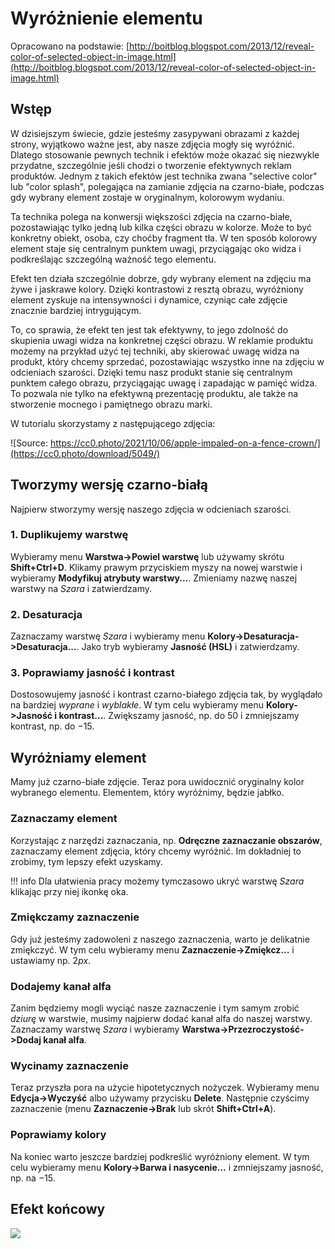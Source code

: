 # Wyróżnienie elementu

Opracowano na podstawie: [http://boitblog.blogspot.com/2013/12/reveal-color-of-selected-object-in-image.html](http://boitblog.blogspot.com/2013/12/reveal-color-of-selected-object-in-image.html)

## Wstęp

W dzisiejszym świecie, gdzie jesteśmy zasypywani obrazami z każdej strony, wyjątkowo ważne jest, aby nasze zdjęcia mogły się wyróżnić. Dlatego stosowanie pewnych technik i efektów może okazać się niezwykle przydatne, szczególnie jeśli chodzi o tworzenie efektywnych reklam produktów. Jednym z takich efektów jest technika zwana "selective color" lub "color splash", polegająca na zamianie zdjęcia na czarno-białe, podczas gdy wybrany element zostaje w oryginalnym, kolorowym wydaniu.

Ta technika polega na konwersji większości zdjęcia na czarno-białe, pozostawiając tylko jedną lub kilka części obrazu w kolorze. Może to być konkretny obiekt, osoba, czy choćby fragment tła. W ten sposób kolorowy element staje się centralnym punktem uwagi, przyciągając oko widza i podkreślając szczególną ważność tego elementu.

Efekt ten działa szczególnie dobrze, gdy wybrany element na zdjęciu ma żywe i jaskrawe kolory. Dzięki kontrastowi z resztą obrazu, wyróżniony element zyskuje na intensywności i dynamice, czyniąc całe zdjęcie znacznie bardziej intrygującym.

To, co sprawia, że efekt ten jest tak efektywny, to jego zdolność do skupienia uwagi widza na konkretnej części obrazu. W reklamie produktu możemy na przykład użyć tej techniki, aby skierować uwagę widza na produkt, który chcemy sprzedać, pozostawiając wszystko inne na zdjęciu w odcieniach szarości. Dzięki temu nasz produkt stanie się centralnym punktem całego obrazu, przyciągając uwagę i zapadając w pamięć widza. To pozwala nie tylko na efektywną prezentację produktu, ale także na stworzenie mocnego i pamiętnego obrazu marki.

W tutorialu skorzystamy z następującego zdjęcia:

![Source: https://cc0.photo/2021/10/06/apple-impaled-on-a-fence-crown/](https://cc0.photo/download/5049/)

## Tworzymy wersję czarno-białą

Najpierw stworzymy wersję naszego zdjęcia w odcieniach szarości.

### 1. Duplikujemy warstwę

Wybieramy menu **Warstwa->Powiel warstwę** lub używamy skrótu **Shift+Ctrl+D**.
Klikamy prawym przyciskiem myszy na nowej warstwie i wybieramy **Modyfikuj atrybuty warstwy...**.
Zmieniamy nazwę naszej warstwy na *Szara* i zatwierdzamy.

### 2. Desaturacja

Zaznaczamy warstwę *Szara* i wybieramy menu **Kolory->Desaturacja->Desaturacja...**.
Jako tryb wybieramy **Jasność (HSL)** i zatwierdzamy.

### 3. Poprawiamy jasność i kontrast

Dostosowujemy jasność i kontrast czarno-białego zdjęcia tak, by wyglądało na bardziej *wyprane* i *wyblakłe*.
W tym celu wybieramy menu **Kolory->Jasność i kontrast...**.
Zwiększamy jasność, np. do $50$ i zmniejszamy kontrast, np. do $-15$.

## Wyróżniamy element

Mamy już czarno-białe zdjęcie. Teraz pora uwidocznić oryginalny kolor wybranego elementu.
Elementem, który wyróżnimy, będzie jabłko.

### Zaznaczamy element

Korzystając z narzędzi zaznaczania, np. **Odręczne zaznaczanie obszarów**, zaznaczamy element zdjęcia, który chcemy wyróżnić.
Im dokładniej to zrobimy, tym lepszy efekt uzyskamy.

!!! info
	 Dla ułatwienia pracy możemy tymczasowo ukryć warstwę *Szara* klikając przy niej ikonkę oka.

### Zmiękczamy zaznaczenie

Gdy już jesteśmy zadowoleni z naszego zaznaczenia, warto je delikatnie zmiękczyć.
W tym celu wybieramy menu **Zaznaczenie->Zmiękcz...** i ustawiamy np. $2 px$.

### Dodajemy kanał alfa

Zanim będziemy mogli wyciąć nasze zaznaczenie i tym samym zrobić *dziurę* w warstwie, musimy najpierw dodać kanał alfa do naszej warstwy.
Zaznaczamy warstwę *Szara* i wybieramy **Warstwa->Przezroczystość->Dodaj kanał alfa**.

### Wycinamy zaznaczenie

Teraz przyszła pora na użycie hipotetycznych nożyczek.
Wybieramy menu **Edycja->Wyczyść** albo używamy przycisku **Delete**.
Następnie czyścimy zaznaczenie (menu **Zaznaczenie->Brak** lub skrót **Shift+Ctrl+A**).

### Poprawiamy kolory

Na koniec warto jeszcze bardziej podkreślić wyróżniony element.
W tym celu wybieramy menu **Kolory->Barwa i nasycenie...** i zmniejszamy jasność, np. na $-15$.

## Efekt końcowy

![](../../../assets/color_reveal.png)
